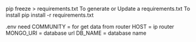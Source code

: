 pip freeze > requirements.txt
To generate or Update a requirements.txt 
To install
pip install -r requirements.txt

.env need 
COMMUNITY = for get data from router 
HOST = ip router
MONGO_URI = database url
DB_NAME = database name